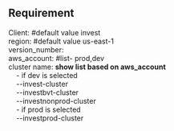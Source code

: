 __Requirement__
--------------------------------------
Client:  #default value invest <br>
region:   #default value us-east-1 <br>
version_number: <br>
aws_account:  #list- prod,dev<br>
cluster name: __show list based on aws_account__<br>
    - if dev is selected<br>
    --invest-cluster<br>
    --investbvt-cluster<br>
    --investnonprod-cluster<br>
    - if prod is selected<br>
    --investprod-cluster<br>
